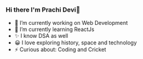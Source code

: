 ### Hi there I'm Prachi Devi👋


- 🔭 I’m currently working on Web Development
- 🌱 I’m currently learning ReactJs
- ✨ I know DSA as well
- 😀 I love exploring history, space and technology
- ⚡ Curious about: Coding and Cricket
